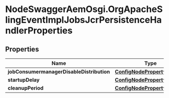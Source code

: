 # NodeSwaggerAemOsgi.OrgApacheSlingEventImplJobsJcrPersistenceHandlerProperties

## Properties

Name | Type | Description | Notes
------------ | ------------- | ------------- | -------------
**jobConsumermanagerDisableDistribution** | [**ConfigNodePropertyBoolean**](ConfigNodePropertyBoolean.md) |  | [optional] 
**startupDelay** | [**ConfigNodePropertyInteger**](ConfigNodePropertyInteger.md) |  | [optional] 
**cleanupPeriod** | [**ConfigNodePropertyInteger**](ConfigNodePropertyInteger.md) |  | [optional] 


